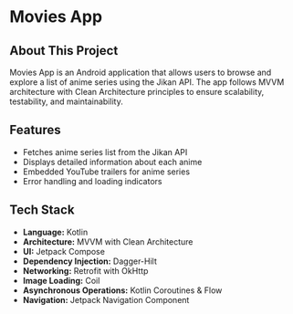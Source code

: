 # Movies App

## About This Project
Movies App is an Android application that allows users to browse and explore a list of anime series using the Jikan API. The app follows MVVM architecture with Clean Architecture principles to ensure scalability, testability, and maintainability.

## Features
- Fetches anime series list from the Jikan API
- Displays detailed information about each anime
- Embedded YouTube trailers for anime series
- Error handling and loading indicators

## Tech Stack
- **Language:** Kotlin
- **Architecture:** MVVM with Clean Architecture
- **UI:** Jetpack Compose
- **Dependency Injection:** Dagger-Hilt
- **Networking:** Retrofit with OkHttp
- **Image Loading:** Coil
- **Asynchronous Operations:** Kotlin Coroutines & Flow
- **Navigation:** Jetpack Navigation Component
